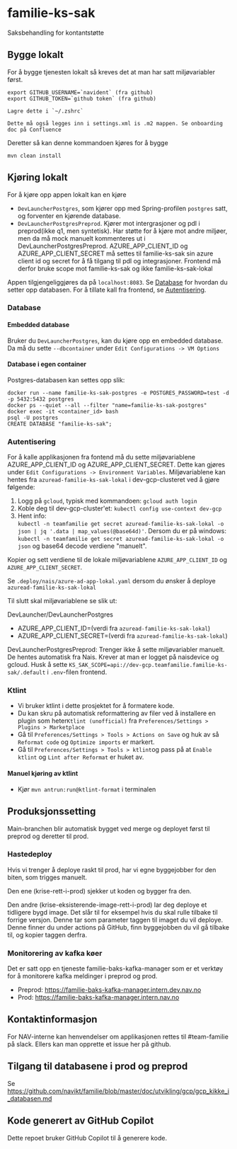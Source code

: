 # familie-ks-sak

Saksbehandling for kontantstøtte

## Bygge lokalt

For å bygge tjenesten lokalt så kreves det at man har satt miljøvariabler først.

```
export GITHUB_USERNAME=`navident` (fra github)
export GITHUB_TOKEN=`github token` (fra github)

Lagre dette i `~/.zshrc`

Dette må også legges inn i settings.xml is .m2 mappen. Se onboarding doc på Confluence
```

Deretter så kan denne kommandoen kjøres for å bygge

```
mvn clean install
```

## Kjøring lokalt

For å kjøre opp appen lokalt kan en kjøre

* `DevLauncherPostgres`, som kjører opp med Spring-profilen `postgres` satt, og forventer en kjørende database.
* `DevLauncherPostgresPreprod`. Kjører mot intergrasjoner og pdl i preprod(ikke q1, men syntetisk). Har støtte for å
  kjøre mot andre miljøer, men da må mock manuelt kommenteres ut i DevLauncherPostgresPreprod. AZURE_APP_CLIENT_ID og
  AZURE_APP_CLIENT_SECRET må settes til familie-ks-sak sin azure client id og secret for å få tilgang til pdl og integrasjoner.
  Frontend må derfor bruke scope mot familie-ks-sak og ikke familie-ks-sak-lokal

Appen tilgjengeliggjøres da på `localhost:8083`. Se [Database](#database) for hvordan du setter opp databasen. For å
tillate kall fra frontend, se [Autentisering](#autentisering).

### Database

#### Embedded database

Bruker du `DevLauncherPostgres`, kan du kjøre opp en embedded database. Da må du sette `--dbcontainer`
under `Edit Configurations -> VM Options`

#### Database i egen container

Postgres-databasen kan settes opp slik:

```
docker run --name familie-ks-sak-postgres -e POSTGRES_PASSWORD=test -d -p 5432:5432 postgres
docker ps --quiet --all --filter "name=familie-ks-sak-postgres"
docker exec -it <container_id> bash
psql -U postgres
CREATE DATABASE "familie-ks-sak";
```

### Autentisering

For å kalle applikasjonen fra fontend må du sette miljøvariablene AZURE_APP_CLIENT_ID og AZURE_APP_CLIENT_SECRET. Dette kan gjøres
under `Edit Configurations -> Environment Variables`. Miljøvariablene kan hentes fra `azuread-familie-ks-sak-lokal` i
dev-gcp-clusteret ved å gjøre følgende:

1. Logg på `gcloud`, typisk med kommandoen: `gcloud auth login`
2. Koble deg til dev-gcp-cluster'et: `kubectl config use-context dev-gcp`
3. Hent info:  
   `kubectl -n teamfamilie get secret azuread-familie-ks-sak-lokal -o json | jq '.data | map_values(@base64d)'`. Dersom du er på
   windows: `kubectl -n teamfamilie get secret azuread-familie-ks-sak-lokal -o json` og base64 decode verdiene "manuelt".

Kopier og sett verdiene til de lokale miljøvariablene `AZURE_APP_CLIENT_ID` og `AZURE_APP_CLIENT_SECRET`.

Se `.deploy/nais/azure-ad-app-lokal.yaml` dersom du ønsker å deploye `azuread-familie-ks-sak-lokal`

Til slutt skal miljøvariablene se slik ut:

DevLauncher/DevLauncherPostgres

* AZURE_APP_CLIENT_ID=(verdi fra `azuread-familie-ks-sak-lokal`)
* AZURE_APP_CLIENT_SECRET=(verdi fra `azuread-familie-ks-sak-lokal`)

DevLauncherPostgresPreprod:
Trenger ikke å sette miljøvariabler manuelt. De hentes automatisk fra Nais.
Krever at man er logget på naisdevice og gcloud.
Husk å sette `KS_SAK_SCOPE=api://dev-gcp.teamfamilie.familie-ks-sak/.default` i `.env`-filen frontend.

### Ktlint

* Vi bruker ktlint i dette prosjektet for å formatere kode.
* Du kan skru på automatisk reformattering av filer ved å installere en plugin som heter`Ktlint (unofficial)`
  fra `Preferences/Settings > Plugins > Marketplace`
* Gå til `Preferences/Settings > Tools > Actions on Save` og huk av så `Reformat code` og `Optimize imports` er markert.
* Gå til `Preferences/Settings > Tools > ktlint`og pass på at `Enable ktlint` og `Lint after Reformat` er huket av.

#### Manuel kjøring av ktlint

* Kjør `mvn antrun:run@ktlint-format` i terminalen

## Produksjonssetting

Main-branchen blir automatisk bygget ved merge og deployet først til preprod og deretter til prod.

### Hastedeploy

Hvis vi trenger å deploye raskt til prod, har vi egne byggejobber for den biten, som trigges manuelt.

Den ene (krise-rett-i-prod) sjekker ut koden og bygger fra den.

Den andre (krise-eksisterende-image-rett-i-prod) lar deg deploye et tidligere bygd image. Det slår til for eksempel hvis
du skal rulle tilbake til forrige versjon. Denne tar som parameter taggen til imaget du vil deploye. Denne finner du
under actions på GitHub, finn byggejobben du vil gå tilbake til, og kopier taggen derfra.

### Monitorering av kafka køer

Det er satt opp en tjeneste familie-baks-kafka-manager som er et verktøy for å monitorere
kafka meldinger i preprod og prod.

* Preprod: https://familie-baks-kafka-manager.intern.dev.nav.no
* Prod: https://familie-baks-kafka-manager.intern.nav.no

## Kontaktinformasjon

For NAV-interne kan henvendelser om applikasjonen rettes til #team-familie på slack. Ellers kan man opprette et issue
her på github.

## Tilgang til databasene i prod og preprod

Se https://github.com/navikt/familie/blob/master/doc/utvikling/gcp/gcp_kikke_i_databasen.md

## Kode generert av GitHub Copilot

Dette repoet bruker GitHub Copilot til å generere kode.